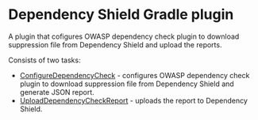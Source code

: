 Dependency Shield Gradle plugin
===============================

A plugin that cofigures OWASP dependency check plugin to download suppression file from Dependency Shield and upload the reports.

Consists of two tasks:
* [ConfigureDependencyCheck](src/main/kotlin/com/dependencyshield/gradle/ConfigureDependencyCheck.kt) - configures OWASP dependency check plugin to download suppression file from Dependency Shield and generate JSON report.
* [UploadDependencyCheckReport](src/main/kotlin/com/dependencyshield/gradle/UploadDependencyCheckReport.kt) - uploads the report to Dependency Shield.

